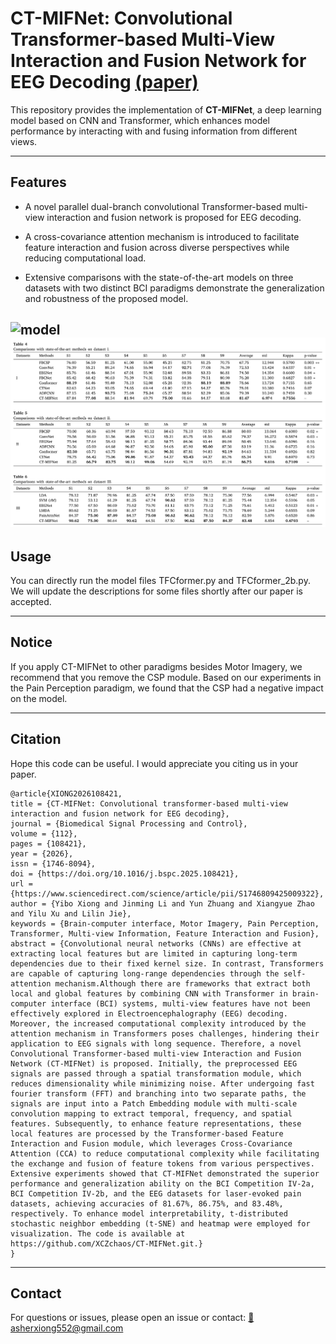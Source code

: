 # **CT-MIFNet: Convolutional Transformer-based Multi-View Interaction and Fusion Network for EEG Decoding [(paper)](https://www.sciencedirect.com/science/article/abs/pii/S1746809425009322)**

This repository provides the implementation of **CT-MIFNet**, a deep learning model based on CNN and Transformer, which enhances model performance by interacting with and fusing information from different views.

---

## **Features**
- A novel parallel dual-branch convolutional Transformer-based multi-view
interaction and fusion network is proposed for EEG decoding.

- A cross-covariance attention mechanism is introduced to facilitate feature
interaction and fusion across diverse perspectives while reducing computational
load.
- Extensive comparisons with the state-of-the-art models on three datasets with two
distinct BCI paradigms demonstrate the generalization and robustness of the
proposed model.

![model](Figure_01.png)
![model](Figure_04.png)
---



## **Usage**

You can directly run the model files TFCformer.py and TFCformer_2b.py. We will update the descriptions for some files shortly after our paper is accepted.

---

## Notice
If you apply CT-MIFNet to other paradigms besides Motor Imagery, we recommend that you remove the CSP module. Based on our experiments in the Pain Perception paradigm, we found that the CSP had a negative impact on the model.


---


## **Citation**
Hope this code can be useful. I would appreciate you citing us in your paper. 
```
@article{XIONG2026108421,
title = {CT-MIFNet: Convolutional transformer-based multi-view interaction and fusion network for EEG decoding},
journal = {Biomedical Signal Processing and Control},
volume = {112},
pages = {108421},
year = {2026},
issn = {1746-8094},
doi = {https://doi.org/10.1016/j.bspc.2025.108421},
url = {https://www.sciencedirect.com/science/article/pii/S1746809425009322},
author = {Yibo Xiong and Jinming Li and Yun Zhuang and Xiangyue Zhao and Yilu Xu and Lilin Jie},
keywords = {Brain-computer interface, Motor Imagery, Pain Perception, Transformer, Multi-view Information, Feature Interaction and Fusion},
abstract = {Convolutional neural networks (CNNs) are effective at extracting local features but are limited in capturing long-term dependencies due to their fixed kernel size. In contrast, Transformers are capable of capturing long-range dependencies through the self-attention mechanism.Although there are frameworks that extract both local and global features by combining CNN with Transformer in brain-computer interface (BCI) systems, multi-view features have not been effectively explored in Electroencephalography (EEG) decoding. Moreover, the increased computational complexity introduced by the attention mechanism in Transformers poses challenges, hindering their application to EEG signals with long sequence. Therefore, a novel Convolutional Transformer-based multi-view Interaction and Fusion Network (CT-MIFNet) is proposed. Initially, the preprocessed EEG signals are passed through a spatial transformation module, which reduces dimensionality while minimizing noise. After undergoing fast fourier transform (FFT) and branching into two separate paths, the signals are input into a Patch Embedding module with multi-scale convolution mapping to extract temporal, frequency, and spatial features. Subsequently, to enhance feature representations, these local features are processed by the Transformer-based Feature Interaction and Fusion module, which leverages Cross-Covariance Attention (CCA) to reduce computational complexity while facilitating the exchange and fusion of feature tokens from various perspectives. Extensive experiments showed that CT-MIFNet demonstrated the superior performance and generalization ability on the BCI Competition IV-2a, BCI Competition IV-2b, and the EEG datasets for laser-evoked pain datasets, achieving accuracies of 81.67%, 86.75%, and 83.48%, respectively. To enhance model interpretability, t-distributed stochastic neighbor embedding (t-SNE) and heatmap were employed for visualization. The code is available at https://github.com/XCZchaos/CT-MIFNet.git.}
}
```
---

## **Contact**
For questions or issues, please open an issue or contact:
<a href="mailto:asherxiong552@gmail.com">📧 asherxiong552@gmail.com</a>

